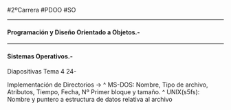 #2ºCarrera 
#PDOO 
#SO 

---
#### Programación y Diseño Orientado a Objetos.-



---

#### Sistemas Operativos.-

Diapositivas Tema 4 24-

Implementación de Directorios ->
^
MS-DOS:  Nombre, Tipo de archivo, Atributos, Tiempo, Fecha, Nº Primer bloque y tamaño.
^
UNIX(s5fs): Nombre y puntero a estructura de datos relativa al archivo